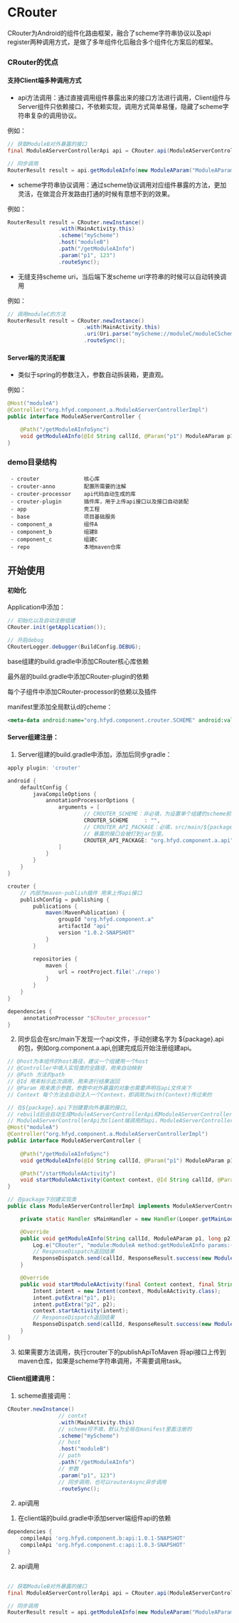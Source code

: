 # CRouter
CRouter为Android的组件化路由框架，融合了scheme字符串协议以及api register两种调用方式，是做了多年组件化后融合多个组件化方案后的框架。

### CRouter的优点
#### 支持Client端多种调用方式
- api方法调用：通过直接调用组件暴露出来的接口方法进行调用，Client组件与Server组件只依赖接口，不依赖实现，调用方式简单易懂，隐藏了scheme字符串复杂的调用协议。

例如：
``` java
// 获取ModuleB对外暴露的接口
final ModuleAServerControllerApi api = CRouter.api(ModuleAServerControllerApi.class);

// 同步调用
RouterResult result = api.getModuleAInfo(new ModuleAParam("ModuleAParam1"), 123).routeSync();
```

- scheme字符串协议调用：通过scheme协议调用对应组件暴露的方法，更加灵活，在做混合开发路由打通的时候有意想不到的效果。

例如：
``` java
RouterResult result = CRouter.newInstance()
                .with(MainActivity.this)
                .scheme("myScheme")
                .host("moduleB")
                .path("/getModuleAInfo")
                .param("p1", 123")
                .routeSync();

```

- 无缝支持scheme uri，当后端下发scheme uri字符串的时候可以自动转换调用

例如：
``` java
// 调用moduleC的方法
RouterResult result = CRouter.newInstance()
                        .with(MainActivity.this)
                        .uri(Uri.parse("myScheme://moduleC/moduleCSchemeUriActivity?p1=fromMainActivity&p2=2003&p3=true"))
                        .routeSync();
```

#### Server端的灵活配置
- 类似于spring的参数注入，参数自动拆装箱，更直观。

例如：
``` java
@Host("moduleA")
@Controller("org.hfyd.component.a.ModuleAServerControllerImpl")
public interface ModuleAServerController {

    @Path("/getModuleAInfoSync")
    void getModuleAInfo(@Id String callId, @Param("p1") ModuleAParam p1, @Param("p2") long p2);
}
```


### demo目录结构
```
 - crouter              核心库
 - crouter-anno         配置所需要的注解
 - crouter-processor    api代码自动生成的库
 - crouter-plugin       插件库，用于上传api接口以及接口自动装配
 - app                  壳工程
 - base                 项目基础服务
 - component_a          组件A
 - component_b          组建B
 - component_c          组建C
 - repo                 本地maven仓库
```

## 开始使用

#### 初始化
Application中添加：
``` java
// 初始化以及自动注册组建
CRouter.init(getApplication());

// 开启debug
CRouterLogger.debugger(BuildConfig.DEBUG);
```

base组建的build.gradle中添加CRouter核心库依赖

最外层的build.gradle中添加CRouter-plugin的依赖

每个子组件中添加CRouter-processor的依赖以及插件

manifest里添加全局默认d的cheme：
``` xml
<meta-data android:name="org.hfyd.component.crouter.SCHEME" android:value="czb365"/>
```

#### Server组建注册：
1. Server组建的build.gradle中添加，添加后同步gradle：
``` groovy
apply plugin: 'crouter'

android {
    defaultConfig {
        javaCompileOptions {
            annotationProcessorOptions {
                arguments = [
                        // CROUTER_SCHEME：非必填，为设置单个组建的scheme前缀，默认manifest里全局的scheme
                        CROUTER_SCHEME     : "",
                        // CROUTER_API_PACKAGE：必填，src/main/${package}.api路径，这个路径下所有对外
                        // 暴露的接口会被打到jar包里。
                        CROUTER_API_PACKAGE: "org.hfyd.component.a.api"
                ]
            }
        }
    }
}

crouter {
    // 内部为maven-publish插件 用来上传api接口
    publishConfig = publishing {
        publications {
            maven(MavenPublication) {
                groupId "org.hfyd.component.a"
                artifactId "api"
                version "1.0.2-SNAPSHOT"
            }
        }

        repositories {
            maven {
                url = rootProject.file('./repo')
            }
        }
    } 
}

dependencies {
     annotationProcessor "$CRouter_processor"
}
```

2. 同步后会在src/main下发现一个api文件，手动创建名字为 ${package}.api 的包，例如org.component.a.api,创建完成后开始注册组建api。

``` java
// @host为本组件的host路径，建议一个组建用一个host
// @Controller中填入实现类的全路径，用来自动映射
// @Path 方法的path
// @Id 用来标示此次调用，用来进行结果返回
// @Param 用来表示参数，参数中对外暴露的对象也需要声明在api文件夹下
// Context 每个方法会自动注入一个Context，即调用方with(Context)传过来的

// 在${package}.api下创建要向外暴露的接口,
// rebuild后会自动生成ModuleAServerControllerApi和ModuleAServerController_ServerController
// ModuleAServerControllerApi为client端调用的api，ModuleAServerController_ServerController为事件分发的类
@Host("moduleA")
@Controller("org.hfyd.component.a.ModuleAServerControllerImpl")
public interface ModuleAServerController {
    
    @Path("/getModuleAInfoSync")
    void getModuleAInfo(@Id String callId, @Param("p1") ModuleAParam p1, @Param("p2") long p2);

    @Path("/startModuleAActivity")
    void startModuleAActivity(Context context, @Id String callId, @Param("p1") ModuleAParam p1, @Param("p2") boolean p2);
}

// 在package下创建实现类
public class ModuleAServerControllerImpl implements ModuleAServerController {

    private static Handler sMainHandler = new Handler(Looper.getMainLooper());

    @Override
    public void getModuleAInfo(String callId, ModuleAParam p1, long p2) {
        Log.e("CRouter", "module:ModuleA method:getModuleAInfo params:{p1:" + p1 + ",p2:" + p2 + "}");
        // ResponseDispatch返回结果
        ResponseDispatch.send(callId, ResponseResult.success(new ModuleAResult(p1.getName(), p2)));
    }

    @Override
    public void startModuleAActivity(final Context context, final String callId, final ModuleAParam p1, final boolean p2) {
        Intent intent = new Intent(context, ModuleAActivity.class);
        intent.putExtra("p1", p1);
        intent.putExtra("p2", p2);
        context.startActivity(intent);
        // ResponseDispatch返回结果
        ResponseDispatch.send(callId, ResponseResult.success(new ModuleAResult("startModuleAActivityResult", 100)));
    }
}

```

3. 如果需要方法调用，执行crouter下的publishApiToMaven 将api接口上传到maven仓库，如果是scheme字符串调用，不需要调用task。

#### Client组建调用：
1. scheme直接调用：
``` java
CRouter.newInstance()
                // contxt
                .with(MainActivity.this)
                // scheme可不填，默认为全局在manifest里面注册的
                .scheme("myScheme")
                // host
                .host("moduleB")
                // path
                .path("/getModuleAInfo")
                // 参数
                .param("p1", 123")
                // 同步调用，也可以routerAsync异步调用
                .routeSync();

```

2. api调用
1) 在client端的build.gradle中添加server端组件api的依赖

``` groovy
dependencies {
    compileApi 'org.hfyd.component.b:api:1.0.1-SNAPSHOT'
    compileApi 'org.hfyd.component.c:api:1.0.3-SNAPSHOT'
}
```

2) api调用
``` java
    
// 获取ModuleB对外暴露的接口
final ModuleAServerControllerApi api = CRouter.api(ModuleAServerControllerApi.class);

// 同步调用
RouterResult result = api.getModuleAInfo(new ModuleAParam("ModuleAParam1"), 123).routeSync();
```







